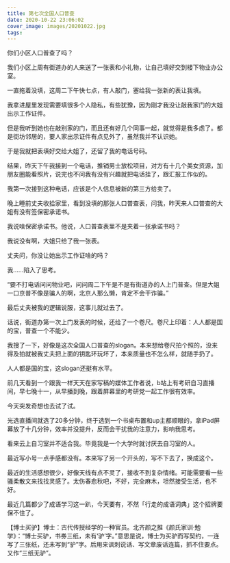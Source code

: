 ```yaml
---
title: 第七次全国人口普查
date: 2020-10-22 23:06:02
cover_image: images/20201022.jpg
tags:
---
```

你们小区人口普查了吗？

我们小区上周有街道办的人来送了一张表和小礼物，让自己填好交到楼下物业办公室。

一直拖着没填，这周二下午快七点，有人敲门，塞给我一张新的表让我填。

我拿进屋里发现需要填很多个人隐私，有些犹豫，因为刚才我没让敲我家门的大姐出示工作证件。

但是我听到她也在敲别家的门，而且还有好几个同事一起，就觉得是我多虑了。都是街坊邻居的，要人家出示证件有点见外了，虽然我并不认识她。

于是我就把表填好交给大姐了，还留了我的电话号码。

结果，昨天下午我接到一个电话，推销男士放松项目，对方有十几个美女资源，加朋友圈能看照片，说完也不问我有没有兴趣就把电话挂了，跟汇报工作似的。

我第一次接到这种电话，应该是个人信息被新的第三方给卖了。

晚上睡前丈夫收拾家里，看到没填的那张人口普查表，问我，昨天来人口普查的大姐有没有签保密承诺书。

我说啥保密承诺书。他说，人口普查表里不是夹着一张承诺书吗？

我说没有啊，大姐只给了我一张表。

丈夫问，你没让她出示工作证啥的吗？

我……陷入了思考。

“要不打电话问问物业吧，问问周二下午是不是有街道办的人上门普查。但是大姐一口京普不像是骗人的啊，北京人那么懒，肯定不会干诈骗。”

最后丈夫被我的逻辑说服，这事儿就过去了。

话说，街道办第一次上门发表的时候，还给了一个卷尺。卷尺上印着：人人都是国的宝，普查一个不能少。

我搜了一下，好像是这次全国人口普查的slogan。本来想给卷尺拍个照的，没来得及拍就被我丈夫把上面的钥匙环玩坏了，本来质量也不怎么样，就随手扔了。

人人都是国的宝，这slogan还挺有水平。

前几天看到一个跟我一样天天在家写稿的媒体工作者说，b站上有考研自习直播间，早七晚十一，从早播到晚，跟着屏幕里的考研党一起工作很有效率。

今天突发奇想也去试了试。

光选直播间就选了20多分钟，终于选到一个书桌布置和up主都顺眼的，拿iPad屏幕放了十几分钟，效率并没提升，反而会干扰我的注意力，影响我思考。

看来云上自习室并不适合我。毕竟我是一个大学时就讨厌去自习室的人。

最近写小号一点手感都没有。本来写了另一个开头的，写不下去了，换成这个。

最近的生活感想很少，好像天线有点不灵了，接收不到复杂情绪。可能需要看一些骚柔散文来找找灵感了。太伤春悲秋吧，不好，完全麻木，坦然接受生活，也不好。

最近几篇都少了成语学习这一趴，今天要有，不然「行走的成语词典」这个招牌要保不住了。

【博士买驴】博士：古代传授经学的一种官员。北齐颜之推《颜氏家训·勉学》：“博士买驴，书券三纸，未有‘驴’字。”意思是说，博士为买驴而写契约，一连写了三张纸，还未写到“驴”字。后用来讽刺说话、写文章废话连篇，抓不住要点。又作“三纸无驴”。